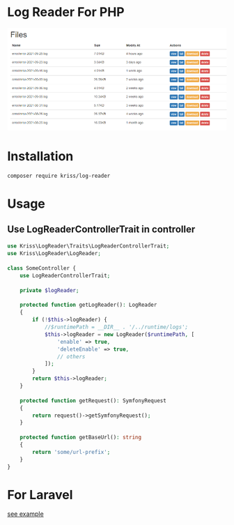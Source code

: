 # Log Reader For PHP

![preview](https://github.com/krissss/php-log-reader/raw/master/preview.png)

# Installation

```bash
composer require kriss/log-reader
```

# Usage

## Use LogReaderControllerTrait in controller

```php
use Kriss\LogReader\Traits\LogReaderControllerTrait;
use Kriss\LogReader\LogReader;

class SomeController {
    use LogReaderControllerTrait;
    
    private $logReader;
    
    protected function getLogReader(): LogReader
    {
        if (!$this->logReader) {
            //$runtimePath = __DIR__ . '/../runtime/logs';
            $this->logReader = new LogReader($runtimePath, [
                'enable' => true,
                'deleteEnable' => true,
                // others
            ]);
        }
        return $this->logReader;
    }

    protected function getRequest(): SymfonyRequest
    {
        return request()->getSymfonyRequest();
    }

    protected function getBaseUrl(): string
    {
        return 'some/url-prefix';
    }
}
```

# For Laravel

[see example](./example/laravel)
